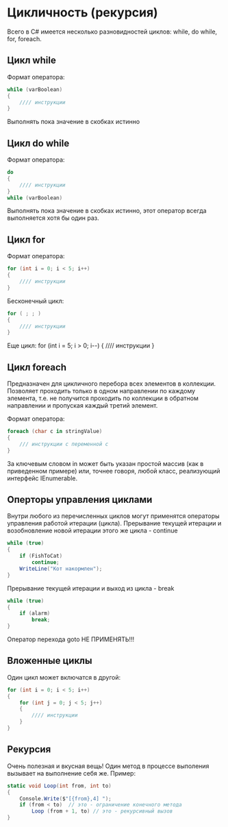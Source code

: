 # Цикличность (рекурсия)

Всего в C# имеется несколько разновидностей циклов: while, do while, for, foreach.

## Цикл while
Формат оператора:
```csharp
while (varBoolean)
{
    //// инструкции
}
```
Выполнять пока значение в скобках истинно

## Цикл do while
Формат оператора:
```csharp
do
{
    //// инструкции
}
while (varBoolean)
```
Выполнять пока значение в скобках истинно, этот оператор всегда выполняется хотя бы один раз.

## Цикл for
Формат оператора:
```csharp
for (int i = 0; i < 5; i++)
{
    //// инструкции
}
```
Бесконечный цикл:
```csharp
for ( ; ; )
{
    //// инструкции
}
```
Еще цикл:
for (int i = 5; i > 0; i--)
{
    //// инструкции
}
## Цикл foreach
Предназначен для цикличного перебора всех элементов в коллекции. Позволяет проходить только в одном направлении по каждому элемента, т.е. не получится проходить по коллекции в обратном направлении и пропуская каждый третий элемент.

Формат оператора:
```csharp
foreach (char c in stringValue)
{
    /// инструкции c переменной c
}
```
За ключевым словом in может быть указан простой массив (как в приведенном примере) или, точнее говоря, любой класс, реализующий интерфейс IEnumerable.

## Оперторы управления циклами
Внутри любого из перечисленных циклов могут применятся операторы управления работой итерации (цикла). 
Прерывание текущей итерации и возобновление новой итерации этого же цикла - continue
```csharp
while (true)
{
    if (FishToCat)
        continue;
    WriteLine("Кот накормлен");
}
```
Прерывание текущей итерации и выход из цикла - break
```csharp
while (true)
{
    if (alarm)
        break;
}
```
Оператор перехода goto НЕ ПРИМЕНЯТЬ!!!

## Вложенные циклы
Один цикл может включатся в другой:
```csharp
for (int i = 0; i < 5; i++)
{
    for (int j = 0; j < 5; j++)
    {
        //// инструкции
    }
}
```
## Рекурсия
Очень полезная и вкусная вещь! Один метод в процессе выполения вызывает на выполнение себя же.
Пример:
```csharp
static void Loop(int from, int to)
{
    Console.Write($"[{from},4] ");
    if (from < to)  // это - ограничение конечного метода
        Loop (from + 1, to) // это - рекурсивный вызов
}
```
